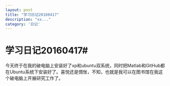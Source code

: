 ```yaml
---
layout: post
title: "学习日记20160417"
description: "xx..."
category: '日记'
---
```



# 学习日记20160417#

今天终于在我的破电脑上安装好了xp和ubuntu双系统，同时把Matlab和GitHub都在Ubuntu系统下安装好了。喜悦还是惆怅，不知，也就是我可以在图书馆在我这个破电脑上开展研究工作了。

